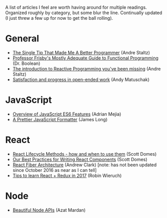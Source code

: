 A list of articles I feel are worth having around for multiple readings. Organized roughly by category, but some blur the line. Continually updated (I just threw a few up for now to get the ball rolling).

# General
* [The Single Tip That Made Me A Better Programmer](https://staltz.com/the-single-tip-that-made-me-a-better-programmer.html) (Andre Staltz)
* [Professor Frisby's Mostly Adequate Guide to Functional Programming](https://drboolean.gitbooks.io/mostly-adequate-guide/content/) (Dr. Boolean)
* [The introduction to Reactive Programming you've been missing](https://gist.github.com/staltz/868e7e9bc2a7b8c1f754) (Andre Staltz)
* [Satisfaction and progress in open-ended work](http://blog.andymatuschak.org/post/159979927467/satisfaction-and-progress-in-open-ended-work) (Andy Matuschak)

# JavaScript
* [Overview of JavaScript ES6 Features](http://adrianmejia.com/blog/2016/10/19/Overview-of-JavaScript-ES6-features-a-k-a-ECMAScript-6-and-ES2015/?utm_source=mybridge&utm_medium=blog&utm_campaign=read_more) (Adrian Mejia)
* [A Prettier JavaScript Formatter](http://jlongster.com/A-Prettier-Formatter) (James Long)

# React
* [React Lifecycle Methods - how and when to use them](https://engineering.musefind.com/react-lifecycle-methods-how-and-when-to-use-them-2111a1b692b1) (Scott Domes)
* [Our Best Practices for Writing React Components](https://engineering.musefind.com/our-best-practices-for-writing-react-components-dec3eb5c3fc8) (Scott Domes)
* [React Fiber Architecture](https://github.com/acdlite/react-fiber-architecture) (Andrew Clark) [note: has not been updated since October 2016 as near as I can tell]
* [Tips to learn React + Redux in 2017](https://www.robinwieruch.de/tips-to-learn-react-redux/) (Robin Wieruch)

# Node
* [Beautiful Node APIs](https://medium.com/software-engineering/beautiful-node-apis-eaf0b636cbe) (Azat Mardan)
